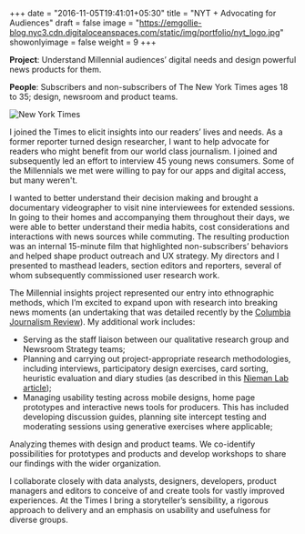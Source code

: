 +++
date = "2016-11-05T19:41:01+05:30"
title = "NYT + Advocating for Audiences"
draft = false
image = "https://emgollie-blog.nyc3.cdn.digitaloceanspaces.com/static/img/portfolio/nyt_logo.jpg"
showonlyimage = false
weight = 9
+++

**Project**: Understand Millennial audiences’ digital needs and design powerful news products for them. 
<!--more-->

**People**: Subscribers and non-subscribers of The New York Times ages 18 to 35; design, newsroom and product teams. 

![New York Times][1]

I joined the Times to elicit insights into our readers’ lives and needs. As a former reporter turned design researcher, I want to help advocate for readers who might benefit from our world class journalism. I joined and subsequently led an effort to interview 45 young news consumers. Some of the Millennials we met were willing to pay for our apps and digital access, but many weren't.

I wanted to better understand their decision making and brought a documentary videographer to visit nine interviewees for extended sessions. In going to their homes and accompanying them throughout their days, we were able to better understand their media habits, cost considerations and interactions with news sources while commuting. The resulting production was an internal 15-minute film that highlighted non-subscribers’ behaviors and helped shape product outreach and UX strategy. My directors and I presented to masthead leaders, section editors and reporters, several of whom subsequently commissioned user research work. 

The Millennial insights project represented our entry into ethnographic methods, which I’m excited to expand upon with research into breaking news moments (an undertaking that was detailed recently by the [Columbia Journalism Review](http://www.cjr.org/tow_center/new_york_times_design_audience_research.php)). My additional work includes:

+ Serving as the staff liaison between our qualitative research group and Newsroom Strategy teams;
+ Planning and carrying out project-appropriate research methodologies, including interviews, participatory design exercises, card sorting, heuristic evaluation and diary studies (as described in this [Nieman Lab article](http://www.niemanlab.org/2015/07/two-out-of-two-news-organizations-recommend-user-research/));
+ Managing usability testing across mobile designs, home page prototypes and interactive news tools for producers. This has included developing discussion guides, planning site intercept testing and moderating sessions using generative exercises where applicable;

Analyzing themes with design and product teams. We co-identify possibilities for prototypes and products and develop workshops to share our findings with the wider organization.

I collaborate closely with data analysts, designers, developers, product managers and editors to conceive of and create tools for vastly improved experiences. At the Times I bring a storyteller’s sensibility, a rigorous approach to delivery and an emphasis on usability and usefulness for diverse groups.

[1]: https://emgollie-blog.nyc3.cdn.digitaloceanspaces.com/static/img/portfolio/nyt_overview.png

